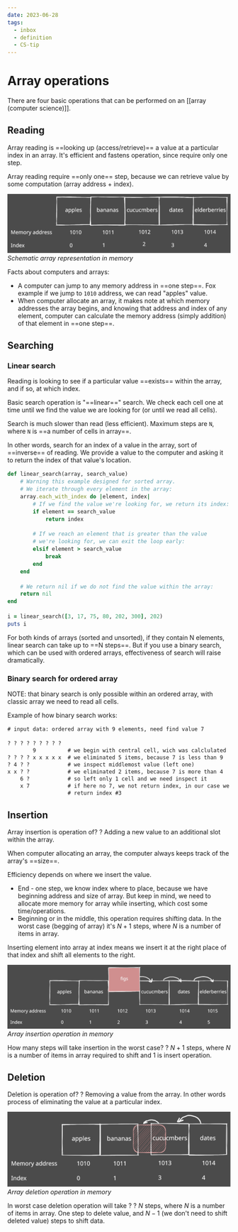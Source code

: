 ```yaml
---
date: 2023-06-28
tags:
  - inbox
  - definition
  - CS-tip
---
```


# Array operations

There are four basic operations that can be performed on an
[[array (computer science)]].

## Reading

Array reading is ==looking up (access/retrieve)== a value at a particular index
in an array. It's efficient and fastens operation, since require only one step. <!--SR:!2023-07-16,3,250-->

Array reading require ==only one== step, because we can retrieve value by some
computation (array address + index). <!--SR:!2023-07-16,3,250-->

![shopping list array](./!shopping_list_array.excalidraw.svg)
*Schematic array representation in memory*

Facts about computers and arrays:
- A computer can jump to any memory address in ==one step==. Fox example if we
jump to `1010` address, we can read "apples" value.
- When computer allocate an array, it makes note at which memory addresses the
array begins, and knowing that address and index of any element, computer can
calculate the memory address (simply addition) of that element in ==one step==. <!--SR:!2023-07-16,3,250-->

## Searching

### Linear search

Reading is looking to see if a particular value ==exists== within the array, and
if so, at which index.

Basic search operation is "==linear==" search. We check each cell one at time
until we find the value we are looking for (or until we read all cells).

Search is much slower than read (less efficient). Maximum steps are `N`, where
`N` is ==a number of cells in array==.

In other words, search for an index of a value in the array, sort of ==inverse==
of reading. We provide a value to the computer and asking it to return the index
of that value's location.

```ruby
def linear_search(array, search_value)
    # Warning this example designed for sorted array.
    # We iterate through every element in the array:
    array.each_with_index do |element, index|
        # If we find the value we're looking for, we return its index:
        if element == search_value
            return index

        # If we reach an element that is greater than the value
        # we're looking for, we can exit the loop early:
        elsif element > search_value
            break
        end
    end

    # We return nil if we do not find the value within the array:
    return nil
end

i = linear_search([3, 17, 75, 80, 202, 300], 202)
puts i
```

For both kinds of arrays (sorted and unsorted), if they contain N elements,
linear search can take up to ==N steps==. But if you use a binary search, which
can be used with ordered arrays, effectiveness of search will raise
dramatically.

### Binary search for ordered array

NOTE: that binary search is only possible within an ordered array, with classic
array we need to read all cells.

Example of how binary search works:
```
# input data: ordered array with 9 elements, need find value 7

? ? ? ? ? ? ? ? ?
        9          # we begin with central cell, wich was calclulated
? ? ? ? x x x x x  # we eliminated 5 items, because 7 is less than 9
? 4 ? ?            # we inspect middlemost value (left one)
x x ? ?            # we eliminated 2 items, because 7 is more than 4
    6 ?            # so left only 1 cell and we need inspect it
    x 7            # if here no 7, we not return index, in our case we
                   # return index #3
```


## Insertion

Array insertion is operation of?
?
Adding a new value to an additional slot within the array.

When computer allocating an array, the computer always keeps track of the
array's ==size==.

Efficiency depends on where we insert the value.

- End - one step, we know index where to place, because we have beginning
  address and size of array. But keep in mind, we need to allocate more memory
  for array while inserting, which cost some time/operations.
- Beginning or in the middle, this operation requires shifting data. In the
worst case (begging of array) it's $N+1$ steps, where $N$ is a number of items
in array.

Inserting element into array at index means we insert it at the right place of
that index and shift all elements to the right.

![shopping list array insert](./!shopping_list_array_insert.svg)
*Array insertion operation in memory*

How many steps will take insertion in the worst case?
?
$N+1$ steps, where $N$ is a number of items in array required to shift and 1 is
insert operation.


## Deletion

Deletion is operation of?
?
Removing a value from the array. In other words process of eliminating the
value at a particular index.

![shopping list array delete](./!shopping_list_array_delete.svg)
*Array deletion operation in memory*

In worst case deletion operation will take ?
?
$N$ steps, where $N$ is a number of items in array. One step to delete value,
and $N-1$ (we don't need to shift deleted value) steps to shift data.


